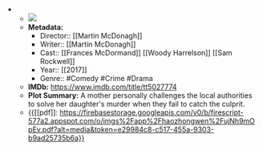 - 
    - ![](https://m.media-amazon.com/images/M/MV5BMjI0ODcxNzM1N15BMl5BanBnXkFtZTgwMzIwMTEwNDI@._V1_SX300.jpg)  
    - **Metadata:**
        - Director:: [[Martin McDonagh]]
        - Writer:: [[Martin McDonagh]]
        - Cast:: [[Frances McDormand]] [[Woody Harrelson]] [[Sam Rockwell]]
        - Year:: [[2017]]
        - Genre:: #Comedy #Crime #Drama
    - **IMDb:** https://www.imdb.com/title/tt5027774
    - **Plot Summary:** A mother personally challenges the local authorities to solve her daughter's murder when they fail to catch the culprit.
    - {{[[pdf]]: https://firebasestorage.googleapis.com/v0/b/firescript-577a2.appspot.com/o/imgs%2Fapp%2Fhaozhongwen%2FujNh9mOpEv.pdf?alt=media&token=e29984c8-c517-455a-9303-b9ad25735b6a}}
